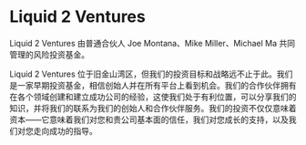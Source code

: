 # Liquid 2 Ventures

Liquid 2 Ventures 由普通合伙人 Joe Montana、Mike Miller、Michael Ma 共同管理的风险投资基金。

Liquid 2 Ventures 位于旧金山湾区，但我们的投资目标和战略远不止于此。我们是一家早期投资基金，相信创始人并在所有平台上看到机会。我们的合作伙伴拥有在各个领域创建和建立成功公司的经验，这使我们处于有利位置，可以分享我们的知识，并将我们的联系为我们的创始人和合作伙伴服务。我们的投资不仅仅意味着资本——它意味着我们对您和贵公司基本面的信任，我们对您成长的支持，以及我们对您走向成功的指导。
